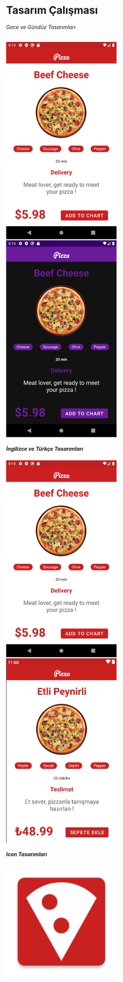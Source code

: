# Tasarım Çalışması

###### Gece ve Gündüz Tasarımları

<img width="300" src="Screenshot_1628705967.png"> <img width="300" src="Screenshot_1628705944.png"  />

##### İngilizce ve Türkçe Tasarımları

<img width="300"  src="Screenshot_1628705967.png"><img width="300" src="Screenshot 2021-08-11 212221.png" />

##### Icon Tasarımları

<img width="300" src="app\src\main\res\mipmap-xxxhdpi\uygulama_icon.png"  />
